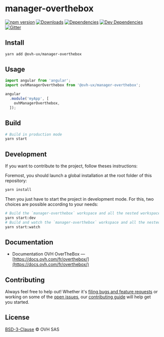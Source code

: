 # manager-overthebox

[![npm version](https://badgen.net/npm/v/@ovh-ux/manager-overthebox)](https://www.npmjs.com/package/@ovh-ux/manager-overthebox) [![Downloads](https://badgen.net/npm/dt/@ovh-ux/manager-overthebox)](https://npmjs.com/package/@ovh-ux/manager-overthebox) [![Dependencies](https://badgen.net/david/dep/ovh-ux/manager/packages/manager/modules/overthebox)](https://npmjs.com/package/@ovh-ux/manager-overthebox?activeTab=dependencies) [![Dev Dependencies](https://badgen.net/david/dev/ovh-ux/manager/packages/manager/modules/overthebox)](https://npmjs.com/package/@ovh-ux/manager-overthebox?activeTab=dependencies) [![Gitter](https://badgen.net/badge/gitter/ovh-ux/blue?icon=gitter)](https://gitter.im/ovh/ux)

## Install

```sh
yarn add @ovh-ux/manager-overthebox
```

## Usage

```js
import angular from 'angular';
import ovhManagerOverthebox from '@ovh-ux/manager-overthebox';

angular
  .module('myApp', [
    ovhManagerOverthebox,
  ]);
```

## Build

```sh
# Build in production mode
yarn start
```

## Development

If you want to contribute to the project, follow theses instructions:

Foremost, you should launch a global installation at the root folder of this repository:

```sh
yarn install
```

Then you just have to start the project in development mode. For this, two choices are possible according to your needs:

```sh
# Build the `manager-overthebox` workspace and all the nested workspaces in development mode and watch only `manager-overthebox` workspace
yarn start:dev
# Build and watch the `manager-overthebox` workspace and all the nested workspaces in development mode
yarn start:watch
```

## Documentation

* Documentation OVH OverTheBox — [https://docs.ovh.com/fr/overthebox/](https://docs.ovh.com/fr/overthebox/)

## Contributing

Always feel free to help out! Whether it's [filing bugs and feature requests](https://github.com/ovh-ux/manager/issues/new) or working on some of the [open issues](https://github.com/ovh-ux/manager/issues), our [contributing guide](https://github.com/ovh-ux/manager/blob/master/CONTRIBUTING.md) will help get you started.

## License

[BSD-3-Clause](LICENSE) © OVH SAS
